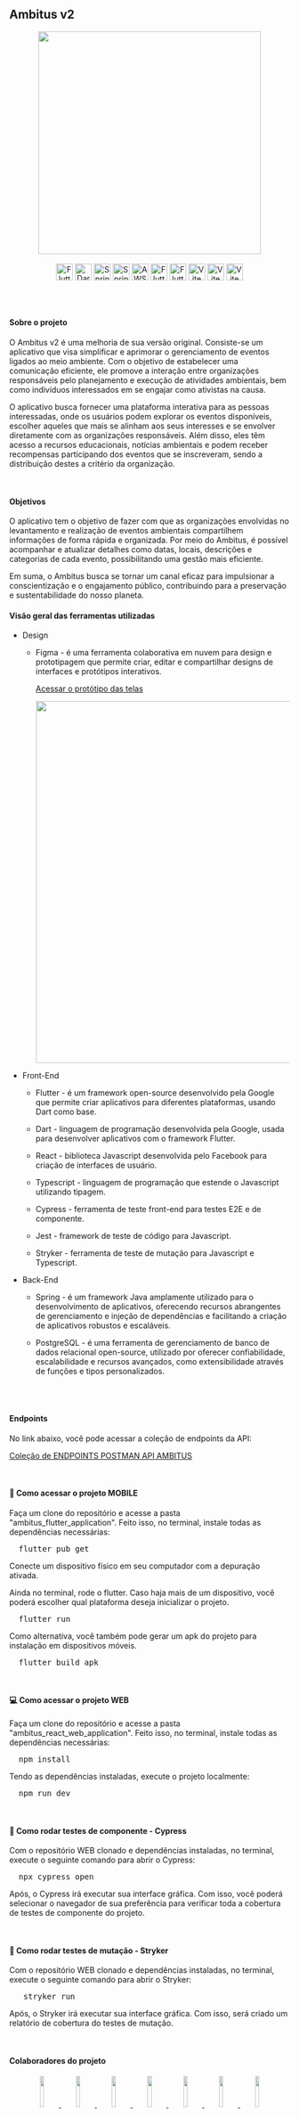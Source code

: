 ## Ambitus v2

<section align="center">
  <img align='center' src='https://github.com/jamisousa/Ambitus/assets/71787801/398facc9-9c34-436e-a45e-29363da0ba90' width='400'>
    <br><br>
  <img align="center" alt="Flutter" height="30" src="https://img.shields.io/badge/Flutter-02569B?style=for-the-badge&logo=flutter&logoColor=white&color=black">
  <img align="center" alt="Dart" height="30" src="https://img.shields.io/badge/Dart-0175C2?style=for-the-badge&logo=dart&logoColor=white&color=black">
  <img align="center" alt="Spring" height="30" src="https://img.shields.io/badge/Java-ED8B00?style=for-the-badge&logo=spring&logoColor=white&color=black"
  <img align="center" alt="Postgre" height="30" src="https://img.shields.io/badge/PostgreSQL-316192?style=for-the-badge&logo=postgresql&logoColor=white&color=black">
  <img align="center" alt="Spring" height="30" src="https://img.shields.io/badge/Spring-6DB33F?style=for-the-badge&logo=spring&logoColor=white&color=black"
">
 <img align="center" alt="AWS" height="30" src="https://img.shields.io/badge/Amazon_AWS-232F3E?style=for-the-badge&logo=amazon-aws&logoColor=white&color=black"
>
  <img align="center" alt="Flutter" height="30" src="https://img.shields.io/badge/-jest-%23C21325?style=for-the-badge&logo=jest&logoColor=white&color=black">
  <img align="center" alt="Flutter" height="30" src="https://img.shields.io/badge/-cypress-%23E5E5E5?style=for-the-badge&logo=cypress&logoColor=white&color=black">
  <img align="center" alt="Vite" height="30" src="https://img.shields.io/badge/vite-%23646CFF?style=for-the-badge&logo=vite&logoColor=white&color=black">
  <img align="center" alt="Vite" height="30" src="https://img.shields.io/badge/react-%2320232a?style=for-the-badge&logo=react&logoColor=white&color=black">
  <img align="center" alt="Vite" height="30" src="https://img.shields.io/badge/typescript-%23007ACC?style=for-the-badge&logo=typescript&logoColor=white&color=black">
</section>

<br><br><p></p>
<h4> Sobre o projeto </h4>

<p> O Ambitus v2 é uma melhoria de sua versão original. Consiste-se um aplicativo que visa simplificar e aprimorar o gerenciamento de eventos ligados ao meio ambiente. Com o objetivo de estabelecer uma comunicação eficiente, ele promove a interação entre organizações responsáveis pelo planejamento e execução de atividades ambientais, bem como indivíduos interessados em se engajar como ativistas na causa. </p>

<p>
    O aplicativo busca fornecer uma plataforma interativa para as pessoas interessadas, onde os usuários podem explorar os eventos disponíveis, escolher aqueles que mais se alinham aos seus interesses e se envolver diretamente com as organizações responsáveis. Além disso, eles têm acesso a recursos educacionais, notícias ambientais e podem receber recompensas participando dos eventos que se inscreveram, sendo a distribuição destes a critério da organização.
</p>


<br>
<h4> Objetivos </h4>

<p> O aplicativo tem o objetivo de fazer com que as organizações envolvidas no levantamento e realização de eventos ambientais compartilhem informações de forma rápida e organizada. Por meio do Ambitus, é possível acompanhar e atualizar detalhes como datas, locais, descrições e categorias de cada evento, possibilitando uma gestão mais eficiente.
</p>

<p>
    Em suma, o Ambitus busca se tornar um canal eficaz para impulsionar a conscientização e o engajamento público, contribuindo para a preservação e sustentabilidade do nosso planeta.
</p>


<h4> Visão geral das ferramentas utilizadas </h4>

* Design

  * Figma - é uma ferramenta colaborativa em nuvem para design e prototipagem que permite criar, editar e compartilhar designs de interfaces e protótipos interativos.

    [Acessar o protótipo das telas](https://www.figma.com/file/Bpfi0VVmEE1r2XIPmzXul8/Ambitus-Design?type=design&node-id=773-9311&mode=design&t=YcdZsiAy1Og1cpQo-0)

    <section align="center"><img src="https://github.com/jamisousa/Ambitus/assets/71787801/9399c969-11be-425e-9cd8-a1f766f7ea88" width=650></section>

* Front-End

  * Flutter - é um framework open-source desenvolvido pela Google que permite criar aplicativos para diferentes plataformas, usando Dart como base.

  * Dart - linguagem de programação desenvolvida pela Google, usada para desenvolver aplicativos com o framework Flutter.
 
  * React - biblioteca Javascript desenvolvida pelo Facebook para criação de interfaces de usuário.
 
  * Typescript - linguagem de programação que estende o Javascript utilizando tipagem.
 
  * Cypress -  ferramenta de teste front-end para testes E2E e de componente.
   
  * Jest -  framework de teste de código para Javascript.
 
  * Stryker -  ferramenta de teste de mutação para Javascript e Typescript.

* Back-End

  * Spring - é um framework Java amplamente utilizado para o desenvolvimento de aplicativos, oferecendo recursos abrangentes de gerenciamento e injeção de dependências e facilitando a criação de aplicativos robustos e escaláveis.

  * PostgreSQL - é uma ferramenta de gerenciamento de banco de dados relacional open-source, utilizado por oferecer confiabilidade, escalabilidade e recursos avançados, como extensibilidade através de funções e tipos personalizados.

<br><br><p></p>

<h4>Endpoints</h4>
No link abaixo, você pode acessar a coleção de endpoints da API:
<p><a href="https://www.postman.com/telecoms-participant-77681922/workspace/sistema-agendamento/collection/20892555-5225ddaa-a586-4d85-8b04-77e623930c05?action=share&creator=20892555">Coleção de ENDPOINTS POSTMAN API AMBITUS</a>
</p>


<br>
<h4> 📱 Como acessar o projeto MOBILE </h4>

<p>Faça um clone do repositório e acesse a pasta "ambitus_flutter_application". Feito isso, no terminal, instale todas as dependências necessárias:</p>
<pre>
  flutter pub get
</pre>
<p>Conecte um dispositivo físico em seu computador com a depuração ativada. </p>
<p>Ainda no terminal, rode o flutter. Caso haja mais de um dispositivo, você poderá escolher qual plataforma deseja inicializar o projeto.</p>
<pre>
  flutter run
</pre>
<p>Como alternativa, você também pode gerar um apk do projeto para instalação em dispositivos móveis.</p>
<pre>
  flutter build apk
</pre>


<br>
<h4> 💻 Como acessar o projeto WEB </h4>

<p>Faça um clone do repositório e acesse a pasta "ambitus_react_web_application". Feito isso, no terminal, instale todas as dependências necessárias:</p>
<pre>
  npm install
</pre>
<p>Tendo as dependências instaladas, execute o projeto localmente:</p>
<pre>
  npm run dev
</pre>

<br>

<h4> 🔎 Como rodar testes de componente - Cypress </h4>

<p>Com o repositório WEB clonado e dependências instaladas, no terminal, execute o seguinte comando para abrir o Cypress:</p>
<pre>
  npx cypress open
</pre>
<p>Após, o Cypress irá executar sua interface gráfica. Com isso, você poderá selecionar o navegador de sua preferência para verificar toda a cobertura de testes de componente do projeto. </p>

<br>


<h4> 👾 Como rodar testes de mutação - Stryker </h4>

<p>Com o repositório WEB clonado e dependências instaladas, no terminal, execute o seguinte comando para abrir o Stryker:</p>
<pre>
   stryker run
</pre>
<p>Após, o Stryker irá executar sua interface gráfica. Com isso, será criado um relatório de cobertura do testes de mutação. </p>

<br>

<h4>Colaboradores do projeto</h4>

<p align="center">
  <a href="https://github.com/jamisousa">
    <img src="https://avatars.githubusercontent.com/jamisousa" width="12%">
  </a>
  <a href="https://github.com/VitorHenri">
    <img src="https://avatars.githubusercontent.com/VitorHenri" width="12%">
  </a>
    <a href="https://github.com/ArielAndrielli">
    <img src="https://avatars.githubusercontent.com/ArielAndrielli" width="12%">
  </a>
  <a href="https://github.com/JpedroBH">
    <img src="https://avatars.githubusercontent.com/JpedroBH" width="12%">
  </a>
  <a href="https://github.com/Andreflp343">
    <img src="https://avatars.githubusercontent.com/Andreflp343" width="12%">
  </a>
  <a href="https://github.com/endeu">
    <img src="https://avatars.githubusercontent.com/endeu" width="12%">
  </a>
    <a href="https://github.com/LuizViniciusdeCampos">
    <img src="https://avatars.githubusercontent.com/LuizViniciusdeCampos" width="12%">
  </a>
  
</p>




